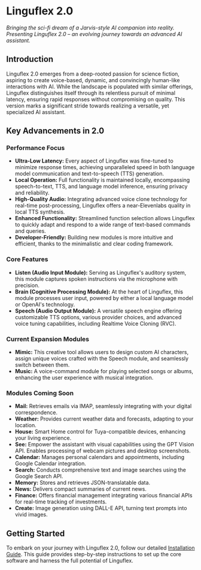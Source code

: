 # Linguflex 2.0

*Bringing the sci-fi dream of a Jarvis-style AI companion into reality. Presenting Linguflex 2.0 – an evolving journey towards an advanced AI assistant.*

## Introduction

Linguflex 2.0 emerges from a deep-rooted passion for science fiction, aspiring to create voice-based, dynamic, and convincingly human-like interactions with AI. While the landscape is populated with similar offerings, Linguflex distinguishes itself through its relentless pursuit of minimal latency, ensuring rapid responses without compromising on quality. This version marks a significant stride towards realizing a versatile, yet specialized AI assistant.

## Key Advancements in 2.0

### Performance Focus
- **Ultra-Low Latency:** Every aspect of Linguflex was fine-tuned to minimize response times, achieving unparalleled speed in both language model communication and text-to-speech (TTS) generation.
- **Local Operation:** Full functionality is maintained locally, encompassing speech-to-text, TTS, and language model inference, ensuring privacy and reliability.
- **High-Quality Audio:** Integrating advanced voice clone technology for real-time post-processing, Linguflex offers a near-Elevenlabs quality in local TTS synthesis.
- **Enhanced Functionality:** Streamlined function selection allows Linguflex to quickly adapt and respond to a wide range of text-based commands and queries.
- **Developer-Friendly:** Building new modules is more intuitive and efficient, thanks to the minimalistic and clear coding framework.

### Core Features
- **Listen (Audio Input Module):** Serving as Linguflex's auditory system, this module captures spoken instructions via the microphone with precision.
- **Brain (Cognitive Processing Module):** At the heart of Linguflex, this module processes user input, powered by either a local language model or OpenAI's technology.
- **Speech (Audio Output Module):** A versatile speech engine offering customizable TTS options, various provider choices, and advanced voice tuning capabilities, including Realtime Voice Cloning (RVC).

### Current Expansion Modules
- **Mimic:** This creative tool allows users to design custom AI characters, assign unique voices crafted with the Speech module, and seamlessly switch between them.
- **Music:** A voice-command module for playing selected songs or albums, enhancing the user experience with musical integration.

### Modules Coming Soon
- **Mail:** Retrieves emails via IMAP, seamlessly integrating with your digital correspondence.
- **Weather:** Provides current weather data and forecasts, adapting to your location.
- **House:** Smart Home control for Tuya-compatible devices, enhancing your living experience.
- **See:** Empower the assistant with visual capabilities using the GPT Vision API. Enables processing of webcam pictures and desktop screenshots.
- **Calendar:** Manages personal calendars and appointments, including Google Calendar integration.
- **Search:** Conducts comprehensive text and image searches using the Google Search API.
- **Memory:** Stores and retrieves JSON-translatable data.
- **News:** Delivers compact summaries of current news.
- **Finance:** Offers financial management integrating various financial APIs for real-time tracking of investments.
- **Create:** Image generation using DALL-E API, turning text prompts into vivid images.

## Getting Started

To embark on your journey with Linguflex 2.0, follow our detailed [Installation Guide](https://github.com/KoljaB/Linguflex/blob/lingu-2.0-preview/installation_guide.md). This guide provides step-by-step instructions to set up the core software and harness the full potential of Linguflex.
